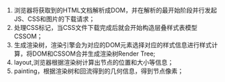 1. 浏览器将获取到的HTML文档解析成DOM，并在解析的最开始阶段并行发起JS、CSS和图片的下载请求；
2. 处理CSS标记，当CSS文件下载完成后就会开始构造层叠样式表模型CSSOM；
3. 生成渲染树，渲染引擎会为对应的DOM元素选择对应的样式信息进行样式计算，将DOM和CSSOM合并生成渲染树Render Tree;
4. layout,浏览器根据渲染树计算出节点的位置和大小等信息；
5. painting，根据渲染树和回流得到的几何信息，得到节点像素；

